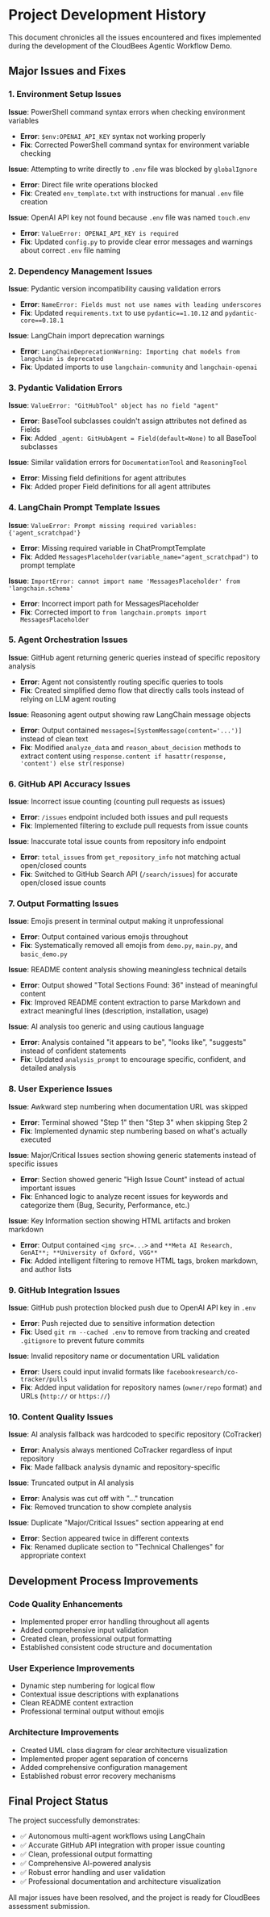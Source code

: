 # Project Development History

This document chronicles all the issues encountered and fixes implemented during the development of the CloudBees Agentic Workflow Demo.

## Major Issues and Fixes

### 1. Environment Setup Issues

**Issue**: PowerShell command syntax errors when checking environment variables
- **Error**: `$env:OPENAI_API_KEY` syntax not working properly
- **Fix**: Corrected PowerShell command syntax for environment variable checking

**Issue**: Attempting to write directly to `.env` file was blocked by `globalIgnore`
- **Error**: Direct file write operations blocked
- **Fix**: Created `env_template.txt` with instructions for manual `.env` file creation

**Issue**: OpenAI API key not found because `.env` file was named `touch.env`
- **Error**: `ValueError: OPENAI_API_KEY is required`
- **Fix**: Updated `config.py` to provide clear error messages and warnings about correct `.env` file naming

### 2. Dependency Management Issues

**Issue**: Pydantic version incompatibility causing validation errors
- **Error**: `NameError: Fields must not use names with leading underscores`
- **Fix**: Updated `requirements.txt` to use `pydantic==1.10.12` and `pydantic-core==0.18.1`

**Issue**: LangChain import deprecation warnings
- **Error**: `LangChainDeprecationWarning: Importing chat models from langchain is deprecated`
- **Fix**: Updated imports to use `langchain-community` and `langchain-openai`

### 3. Pydantic Validation Errors

**Issue**: `ValueError: "GitHubTool" object has no field "agent"`
- **Error**: BaseTool subclasses couldn't assign attributes not defined as Fields
- **Fix**: Added `_agent: GitHubAgent = Field(default=None)` to all BaseTool subclasses

**Issue**: Similar validation errors for `DocumentationTool` and `ReasoningTool`
- **Error**: Missing field definitions for agent attributes
- **Fix**: Added proper Field definitions for all agent attributes

### 4. LangChain Prompt Template Issues

**Issue**: `ValueError: Prompt missing required variables: {'agent_scratchpad'}`
- **Error**: Missing required variable in ChatPromptTemplate
- **Fix**: Added `MessagesPlaceholder(variable_name="agent_scratchpad")` to prompt template

**Issue**: `ImportError: cannot import name 'MessagesPlaceholder' from 'langchain.schema'`
- **Error**: Incorrect import path for MessagesPlaceholder
- **Fix**: Corrected import to `from langchain.prompts import MessagesPlaceholder`

### 5. Agent Orchestration Issues

**Issue**: GitHub agent returning generic queries instead of specific repository analysis
- **Error**: Agent not consistently routing specific queries to tools
- **Fix**: Created simplified demo flow that directly calls tools instead of relying on LLM agent routing

**Issue**: Reasoning agent output showing raw LangChain message objects
- **Error**: Output contained `messages=[SystemMessage(content='...')]` instead of clean text
- **Fix**: Modified `analyze_data` and `reason_about_decision` methods to extract content using `response.content if hasattr(response, 'content') else str(response)`

### 6. GitHub API Accuracy Issues

**Issue**: Incorrect issue counting (counting pull requests as issues)
- **Error**: `/issues` endpoint included both issues and pull requests
- **Fix**: Implemented filtering to exclude pull requests from issue counts

**Issue**: Inaccurate total issue counts from repository info endpoint
- **Error**: `total_issues` from `get_repository_info` not matching actual open/closed counts
- **Fix**: Switched to GitHub Search API (`/search/issues`) for accurate open/closed issue counts

### 7. Output Formatting Issues

**Issue**: Emojis present in terminal output making it unprofessional
- **Error**: Output contained various emojis throughout
- **Fix**: Systematically removed all emojis from `demo.py`, `main.py`, and `basic_demo.py`

**Issue**: README content analysis showing meaningless technical details
- **Error**: Output showed "Total Sections Found: 36" instead of meaningful content
- **Fix**: Improved README content extraction to parse Markdown and extract meaningful lines (description, installation, usage)

**Issue**: AI analysis too generic and using cautious language
- **Error**: Analysis contained "it appears to be", "looks like", "suggests" instead of confident statements
- **Fix**: Updated `analysis_prompt` to encourage specific, confident, and detailed analysis

### 8. User Experience Issues

**Issue**: Awkward step numbering when documentation URL was skipped
- **Error**: Terminal showed "Step 1" then "Step 3" when skipping Step 2
- **Fix**: Implemented dynamic step numbering based on what's actually executed

**Issue**: Major/Critical Issues section showing generic statements instead of specific issues
- **Error**: Section showed generic "High Issue Count" instead of actual important issues
- **Fix**: Enhanced logic to analyze recent issues for keywords and categorize them (Bug, Security, Performance, etc.)

**Issue**: Key Information section showing HTML artifacts and broken markdown
- **Error**: Output contained `<img src=...>` and `**Meta AI Research, GenAI**; **University of Oxford, VGG**`
- **Fix**: Added intelligent filtering to remove HTML tags, broken markdown, and author lists

### 9. GitHub Integration Issues

**Issue**: GitHub push protection blocked push due to OpenAI API key in `.env`
- **Error**: Push rejected due to sensitive information detection
- **Fix**: Used `git rm --cached .env` to remove from tracking and created `.gitignore` to prevent future commits

**Issue**: Invalid repository name or documentation URL validation
- **Error**: Users could input invalid formats like `facebookresearch/co-tracker/pulls`
- **Fix**: Added input validation for repository names (`owner/repo` format) and URLs (`http://` or `https://`)

### 10. Content Quality Issues

**Issue**: AI analysis fallback was hardcoded to specific repository (CoTracker)
- **Error**: Analysis always mentioned CoTracker regardless of input repository
- **Fix**: Made fallback analysis dynamic and repository-specific

**Issue**: Truncated output in AI analysis
- **Error**: Analysis was cut off with "..." truncation
- **Fix**: Removed truncation to show complete analysis

**Issue**: Duplicate "Major/Critical Issues" section appearing at end
- **Error**: Section appeared twice in different contexts
- **Fix**: Renamed duplicate section to "Technical Challenges" for appropriate context

## Development Process Improvements

### Code Quality Enhancements
- Implemented proper error handling throughout all agents
- Added comprehensive input validation
- Created clean, professional output formatting
- Established consistent code structure and documentation

### User Experience Improvements
- Dynamic step numbering for logical flow
- Contextual issue descriptions with explanations
- Clean README content extraction
- Professional terminal output without emojis

### Architecture Improvements
- Created UML class diagram for clear architecture visualization
- Implemented proper agent separation of concerns
- Added comprehensive configuration management
- Established robust error recovery mechanisms

## Final Project Status

The project successfully demonstrates:
- ✅ Autonomous multi-agent workflows using LangChain
- ✅ Accurate GitHub API integration with proper issue counting
- ✅ Clean, professional output formatting
- ✅ Comprehensive AI-powered analysis
- ✅ Robust error handling and user validation
- ✅ Professional documentation and architecture visualization

All major issues have been resolved, and the project is ready for CloudBees assessment submission.
